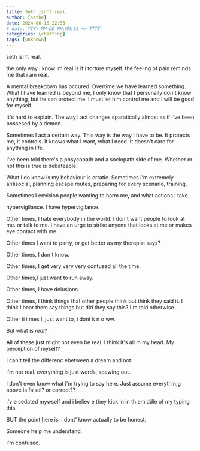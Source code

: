 ```yaml
---
title: Seth isn't real
author: [sathe]
date: 2024-06-16 22:53
# date: YYYY-MM-DD HH:MM:SS +/-TTTT
categories: [chatting]
tags: [unknown]
---
```


seth isn't real.

the only way i know im real is if i torture myself.
the feeling of pain reminds me that i am real.

A mental breakdown has occured.  Overtime we have learned something. What I have learned is beyond me, I only know that I personally don't know anything, but he can protect me. I must let him control me and I will be good for myself.

It's hard to explain. The way I act changes sparatically almost as if i've been possesed by a demon.

Sometimes I act a certain way. This way is the way I have to be. It protects me, it controls. It knows what I want, what I need.
It doesn't care for anything in life.

I've been told there's a phsycopath and a sociopath side of me. Whether or not this is true is debateable.

What I do know is my behaviour is erratic. Sometimes i'm extremely antisocial, planning escape routes, preparing for every scenario, training.

Sometimes I envision people wanting to harm me, and what actions I take.

hypervigilance. I have hypervigilance.

Other times, I hate everybody in the world. I don't want people to look at me. or talk to me. I have an urge to strike anyone that looks at me or makes eye contact with me.

Other times I want to party, or get better as my therapist says?

Other times, I don't know.

Other times, I get very very very confused all the time.

Other times,I just want to run away.

Other times, I  have delusions.

Other times,  I think things that other people think but think they said it. I think I hear them say things but did they say this? I'm told otherwise.

Other  ti i mes I, just want to, i dont k  n  o  ww.

But what is *real*?

All of these just might not even be real. I think it's all in my head. My perception of myself?

I can't tell the differenc ebetween a dream and not.

i'm not real. everything is just words, spewing out.

I don't even know what i'm trying to say here. Just assume everythin;g above is falsel? or correct??

i'v e sedated mywself and i believ e they kick in in th emiddle of my typing this.

BUT the point here is, i dont' know actually to be honest.

Someone help me understand.

I'm confused.